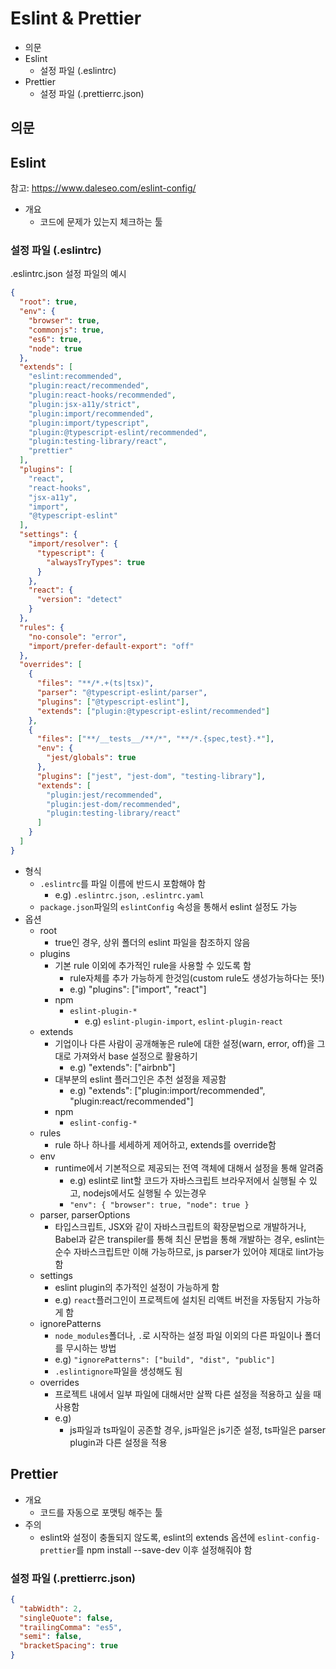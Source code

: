 # Eslint & Prettier

- 의문
- Eslint
  - 설정 파일 (.eslintrc)
- Prettier
  - 설정 파일 (.prettierrc.json)

## 의문

## Eslint

참고: https://www.daleseo.com/eslint-config/

- 개요
  - 코드에 문제가 있는지 체크하는 툴

### 설정 파일 (.eslintrc)

.eslintrc.json 설정 파일의 예시

```json
{
  "root": true,
  "env": {
    "browser": true,
    "commonjs": true,
    "es6": true,
    "node": true
  },
  "extends": [
    "eslint:recommended",
    "plugin:react/recommended",
    "plugin:react-hooks/recommended",
    "plugin:jsx-a11y/strict",
    "plugin:import/recommended",
    "plugin:import/typescript",
    "plugin:@typescript-eslint/recommended",
    "plugin:testing-library/react",
    "prettier"
  ],
  "plugins": [
    "react",
    "react-hooks",
    "jsx-a11y",
    "import",
    "@typescript-eslint"
  ],
  "settings": {
    "import/resolver": {
      "typescript": {
        "alwaysTryTypes": true
      }
    },
    "react": {
      "version": "detect"
    }
  },
  "rules": {
    "no-console": "error",
    "import/prefer-default-export": "off"
  },
  "overrides": [
    {
      "files": "**/*.+(ts|tsx)",
      "parser": "@typescript-eslint/parser",
      "plugins": ["@typescript-eslint"],
      "extends": ["plugin:@typescript-eslint/recommended"]
    },
    {
      "files": ["**/__tests__/**/*", "**/*.{spec,test}.*"],
      "env": {
        "jest/globals": true
      },
      "plugins": ["jest", "jest-dom", "testing-library"],
      "extends": [
        "plugin:jest/recommended",
        "plugin:jest-dom/recommended",
        "plugin:testing-library/react"
      ]
    }
  ]
}
```

- 형식
  - `.eslintrc`를 파일 이름에 반드시 포함해야 함
    - e.g) `.eslintrc.json`, `.eslintrc.yaml`
  - `package.json`파일의 `eslintConfig` 속성을 통해서 eslint 설정도 가능
- 옵션
  - root
    - true인 경우, 상위 폴더의 eslint 파일을 참조하지 않음
  - plugins
    - 기본 rule 이외에 추가적인 rule을 사용할 수 있도록 함
      - rule자체를 추가 가능하게 한것임(custom rule도 생성가능하다는 뜻!)
      - e.g) "plugins": ["import", "react"]
    - npm
      - `eslint-plugin-*`
        - e.g) `eslint-plugin-import`, `eslint-plugin-react`
  - extends
    - 기업이나 다른 사람이 공개해놓은 rule에 대한 설정(warn, error, off)을 그대로 가져와서 base 설정으로 활용하기
      - e.g) "extends": ["airbnb"]
    - 대부분의 eslint 플러그인은 추천 설정을 제공함
      - e.g) "extends": ["plugin:import/recommended", "plugin:react/recommended"]
    - npm
      - `eslint-config-*`
  - rules
    - rule 하나 하나를 세세하게 제어하고, extends를 override함
  - env
    - runtime에서 기본적으로 제공되는 전역 객체에 대해서 설정을 통해 알려줌
      - e.g) eslint로 lint할 코드가 자바스크립트 브라우저에서 실행될 수 있고, nodejs에서도 실행될 수 있는경우
      - `"env": { "browser": true, "node": true }`
  - parser, parserOptions
    - 타입스크립트, JSX와 같이 자바스크립트의 확장문법으로 개발하거나, Babel과 같은 transpiler를 통해 최신 문법을 통해 개발하는 경우, eslint는 순수 자바스크립트만 이해 가능하므로, js parser가 있어야 제대로 lint가능함
  - settings
    - eslint plugin의 추가적인 설정이 가능하게 함
    - e.g) `react`플러그인이 프로젝트에 설치된 리액트 버전을 자동탐지 가능하게 함
  - ignorePatterns
    - `node_modules`폴더나, `.`로 시작하는 설정 파일 이외의 다른 파일이나 폴더를 무시하는 방법
    - e.g) `"ignorePatterns": ["build", "dist", "public"]`
    - `.eslintignore`파일을 생성해도 됨
  - overrides
    - 프로젝트 내에서 일부 파일에 대해서만 살짝 다른 설정을 적용하고 싶을 때 사용함
    - e.g)
      - js파일과 ts파일이 공존할 경우, js파일은 js기준 설정, ts파일은 parser plugin과 다른 설정을 적용

## Prettier

- 개요
  - 코드를 자동으로 포맷팅 해주는 툴
- 주의
  - eslint와 설정이 충돌되지 않도록, eslint의 extends 옵션에 `eslint-config-prettier`를 npm install --save-dev 이후 설정해줘야 함

### 설정 파일 (.prettierrc.json)

```json
{
  "tabWidth": 2,
  "singleQuote": false,
  "trailingComma": "es5",
  "semi": false,
  "bracketSpacing": true
}
```